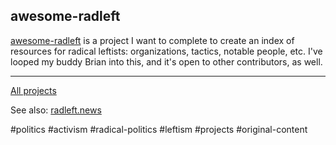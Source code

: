 ## awesome-radleft

[awesome-radleft](https://github.com/radleft/awesome-radleft) is a project I
want to complete to create an index of resources for radical leftists:
organizations, tactics, notable people, etc. I've looped my buddy Brian into
this, and it's open to other contributors, as well.

---

[All projects](projects.md)

See also: [radleft.news](ideas/radleft.news.md)

#politics #activism #radical-politics #leftism #projects #original-content
